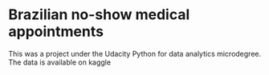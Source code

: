 # Brazilian no-show medical appointments
 This was a project under the Udacity Python for data analytics microdegree.  The data is available on kaggle
